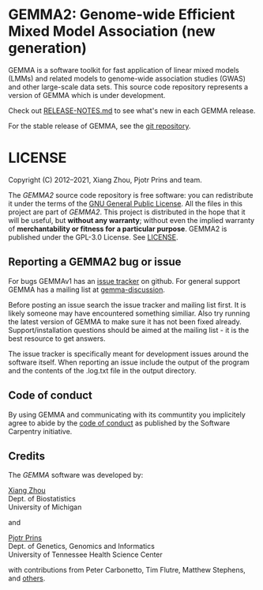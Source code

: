 # GEMMA2: Genome-wide Efficient Mixed Model Association (new generation)

GEMMA is a software toolkit for fast application of linear mixed
models (LMMs) and related models to genome-wide association studies
(GWAS) and other large-scale data sets. This source code repository represents a
version of GEMMA which is under development.

Check out [RELEASE-NOTES.md](RELEASE-NOTES.md) to see what's new in
each GEMMA release.

For the stable release of GEMMA, see the [git repository](https://github.com/genetics-statistics/GEMMA).

# LICENSE

Copyright (C) 2012–2021, Xiang Zhou, Pjotr Prins and team.

The *GEMMA2* source code repository is free software: you can
redistribute it under the terms of the [GNU General Public
License](http://www.gnu.org/licenses/gpl.html). All the files in this
project are part of *GEMMA2*. This project is distributed in the hope
that it will be useful, but **without any warranty**; without even the
implied warranty of **merchantability or fitness for a particular
purpose**. GEMMA2 is published under the GPL-3.0 License. See
[LICENSE](LICENSE).


## Reporting a GEMMA2 bug or issue

For bugs GEMMAv1 has an
[issue tracker](https://github.com/genetics-statistics/GEMMA/issues)
on github. For general support GEMMA has a mailing list at
[gemma-discussion](https://groups.google.com/forum/#!forum/gemma-discussion).

Before posting an issue search the issue tracker and mailing list
first. It is likely someone may have encountered something
similiar. Also try running the latest version of GEMMA to make sure it
has not been fixed already. Support/installation questions should be
aimed at the mailing list - it is the best resource to get answers.

The issue tracker is specifically meant for development issues around
the software itself. When reporting an issue include the output of the
program and the contents of the .log.txt file in the output directory.

## Code of conduct

By using GEMMA and communicating with its communtity you implicitely
agree to abide by the [code of
conduct](https://software-carpentry.org/conduct/) as published by the
Software Carpentry initiative.

## Credits

The *GEMMA* software was developed by:

[Xiang Zhou](http://www.xzlab.org)<br>
Dept. of Biostatistics<br>
University of Michigan<br>

and

[Pjotr Prins](http://thebird.nl/)<br>
Dept. of Genetics, Genomics and Informatics<br>
University of Tennessee Health Science Center<br>

with contributions from Peter Carbonetto, Tim Flutre, Matthew Stephens,
and [others](https://github.com/genetics-statistics/GEMMA/graphs/contributors).

[latest_release]: https://github.com/genetics-statistics/GEMMA2/releases "Most recent stable releases"
